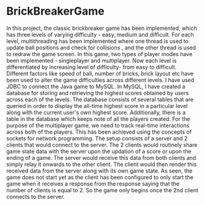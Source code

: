 # BrickBreakerGame

In this project, the classic brickbreaker game has been implemented, which has three levels of varying difficulty - easy, medium and difficult. For each level, multithreading has been implemented where one thread is used to update ball positions and check for collisions  , and the other thread is used to redraw the game screen. In this game, two types of player modes have been implemented - singleplayer and multiplayer.
       Now each level is differentiated by increasing level of difficulty- from easy to difficult.   Different factors like speed of ball, number of bricks, brick layout etc have been used to alter the game difficulties across different levels.
      I have used JDBC to connect the Java game to MySQL. In MySQL, I have created a database for storing and retrieving the highest scores obtained by users across each of the levels. The database consists of several tables that are queried in order to display the all-time highest score in a particular level  along with the current user's own highest score. Additionally, there is a table in the database which keeps note of all the players created. 
      For the purpose of the multiplayer game, we need to track real-time interactions across both of the players. This has been achieved using the concepts of sockets for network programming. The setup consists of a server and 2 clients that would connect to the server. The 2 clients would routinely share game state data with the server upon the updation of a score or upon the ending of a game. The server would receive this data from both clients and simply relay it onwards to the other client. The client would then render this received data from the server along with its own game state.
      As seen, the game does not start yet as the client has been configured to only start the game when it receives a response from the response saying that the number of  clients is equal to 2. So the game only begins once the 2nd client connects to the server.
